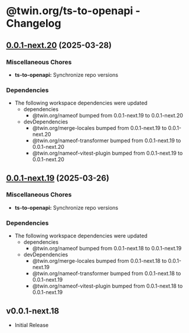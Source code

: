 # @twin.org/ts-to-openapi - Changelog

## [0.0.1-next.20](https://github.com/twinfoundation/tools/compare/ts-to-openapi-v0.0.1-next.19...ts-to-openapi-v0.0.1-next.20) (2025-03-28)


### Miscellaneous Chores

* **ts-to-openapi:** Synchronize repo versions


### Dependencies

* The following workspace dependencies were updated
  * dependencies
    * @twin.org/nameof bumped from 0.0.1-next.19 to 0.0.1-next.20
  * devDependencies
    * @twin.org/merge-locales bumped from 0.0.1-next.19 to 0.0.1-next.20
    * @twin.org/nameof-transformer bumped from 0.0.1-next.19 to 0.0.1-next.20
    * @twin.org/nameof-vitest-plugin bumped from 0.0.1-next.19 to 0.0.1-next.20

## [0.0.1-next.19](https://github.com/twinfoundation/tools/compare/ts-to-openapi-v0.0.1-next.18...ts-to-openapi-v0.0.1-next.19) (2025-03-26)


### Miscellaneous Chores

* **ts-to-openapi:** Synchronize repo versions


### Dependencies

* The following workspace dependencies were updated
  * dependencies
    * @twin.org/nameof bumped from 0.0.1-next.18 to 0.0.1-next.19
  * devDependencies
    * @twin.org/merge-locales bumped from 0.0.1-next.18 to 0.0.1-next.19
    * @twin.org/nameof-transformer bumped from 0.0.1-next.18 to 0.0.1-next.19
    * @twin.org/nameof-vitest-plugin bumped from 0.0.1-next.18 to 0.0.1-next.19

## v0.0.1-next.18

- Initial Release
